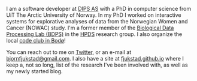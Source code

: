 I am a software developer at [DIPS AS](http://dips.no) with a PhD in computer
science from UiT The Arctic University of Norway. In my PhD I worked on
interactive systems for explorative analyses of data from the Norwegian Women
and Cancer (NOWAC) study. I'm a former member of the [Biological Data Processing
Lab (BDPS)](http://bdps.cs.uit.no/) in the [HPDS](http://hpds.cs.uit.no/)
research group. I also organize the local [code club in
Bodø](https://www.facebook.com/kodeklubbenbodo)! 

You can reach out to me on [Twitter](https://twitter.com/fjukstad), or an e-mail
at [bjornfjukstad@gmail.com](mailto:bjornfjukstad@gmail.com). I also have a site
at [fjukstad.github.io](http://fjukstad.github.io) where I keep a, not so long,
list of the research I've been involved with, as well as my newly started blog. 
